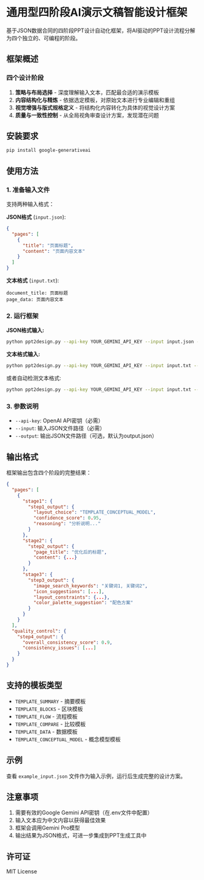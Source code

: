 # 通用型四阶段AI演示文稿智能设计框架

基于JSON数据合同的四阶段PPT设计自动化框架，将AI驱动的PPT设计流程分解为四个独立的、可编程的阶段。

## 框架概述

### 四个设计阶段

1. **策略与布局选择** - 深度理解输入文本，匹配最合适的演示模板
2. **内容结构化与精炼** - 依据选定模板，对原始文本进行专业编辑和重组
3. **视觉增强与版式规格定义** - 将结构化内容转化为具体的视觉设计方案
4. **质量与一致性控制** - 从全局视角审查设计方案，发现潜在问题

## 安装要求

```bash
pip install google-generativeai
```

## 使用方法

### 1. 准备输入文件

支持两种输入格式：

**JSON格式** (`input.json`):
```json
{
  "pages": [
    {
      "title": "页面标题",
      "content": "页面内容文本"
    }
  ]
}
```

**文本格式** (`input.txt`):
```
document_title: 页面标题
page_data: 页面内容文本
```

### 2. 运行框架

**JSON格式输入:**
```bash
python ppt2design.py --api-key YOUR_GEMINI_API_KEY --input input.json --output result.json
```

**文本格式输入:**
```bash
python ppt2design.py --api-key YOUR_GEMINI_API_KEY --input input.txt --text-format --output result.json
```

或者自动检测文本格式:
```bash
python ppt2design.py --api-key YOUR_GEMINI_API_KEY --input input.txt --output result.json
```

### 3. 参数说明

- `--api-key`: OpenAI API密钥（必需）
- `--input`: 输入JSON文件路径（必需）
- `--output`: 输出JSON文件路径（可选，默认为output.json）

## 输出格式

框架输出包含四个阶段的完整结果：

```json
{
  "pages": [
    {
      "stage1": {
        "step1_output": {
          "layout_choice": "TEMPLATE_CONCEPTUAL_MODEL",
          "confidence_score": 0.95,
          "reasoning": "分析说明..."
        }
      },
      "stage2": {
        "step2_output": {
          "page_title": "优化后的标题",
          "content": {...}
        }
      },
      "stage3": {
        "step3_output": {
          "image_search_keywords": "关键词1, 关键词2",
          "icon_suggestions": [...],
          "layout_constraints": {...},
          "color_palette_suggestion": "配色方案"
        }
      }
    }
  ],
  "quality_control": {
    "step4_output": {
      "overall_consistency_score": 0.9,
      "consistency_issues": [...]
    }
  }
}
```

## 支持的模板类型

- `TEMPLATE_SUMMARY` - 摘要模板
- `TEMPLATE_BLOCKS` - 区块模板  
- `TEMPLATE_FLOW` - 流程模板
- `TEMPLATE_COMPARE` - 比较模板
- `TEMPLATE_DATA` - 数据模板
- `TEMPLATE_CONCEPTUAL_MODEL` - 概念模型模板

## 示例

查看 `example_input.json` 文件作为输入示例，运行后生成完整的设计方案。

## 注意事项

1. 需要有效的Google Gemini API密钥（在.env文件中配置）
2. 输入文本应为中文内容以获得最佳效果
3. 框架会调用Gemini Pro模型
4. 输出结果为JSON格式，可进一步集成到PPT生成工具中

## 许可证

MIT License